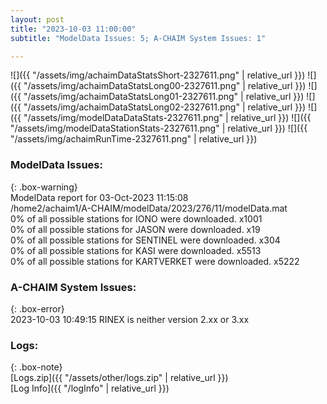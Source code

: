 ```yaml
---
layout: post
title: "2023-10-03 11:00:00"
subtitle: "ModelData Issues: 5; A-CHAIM System Issues: 1"

---
```


![]({{ "/assets/img/achaimDataStatsShort-2327611.png" | relative_url }})
![]({{ "/assets/img/achaimDataStatsLong00-2327611.png" | relative_url }})
![]({{ "/assets/img/achaimDataStatsLong01-2327611.png" | relative_url }})
![]({{ "/assets/img/achaimDataStatsLong02-2327611.png" | relative_url }})
![]({{ "/assets/img/modelDataDataStats-2327611.png" | relative_url }})
![]({{ "/assets/img/modelDataStationStats-2327611.png" | relative_url }})
![]({{ "/assets/img/achaimRunTime-2327611.png" | relative_url }})


### ModelData Issues:  
  
{: .box-warning}  
 ModelData report for 03-Oct-2023 11:15:08   
 /home2/achaim1/A-CHAIM/modelData/2023/276/11/modelData.mat   
 0% of all possible stations for IONO were downloaded. x1001   
 0% of all possible stations for JASON were downloaded. x19   
 0% of all possible stations for SENTINEL were downloaded. x304   
 0% of all possible stations for KASI were downloaded. x5513   
 0% of all possible stations for KARTVERKET were downloaded. x5222   
  
### A-CHAIM System Issues:  
  
{: .box-error}  
2023-10-03 10:49:15 RINEX is neither version 2.xx or 3.xx  

### Logs:  
  
{: .box-note}  
[Logs.zip]({{ "/assets/other/logs.zip" | relative_url }})  
[Log Info]({{ "/logInfo" | relative_url }})  

